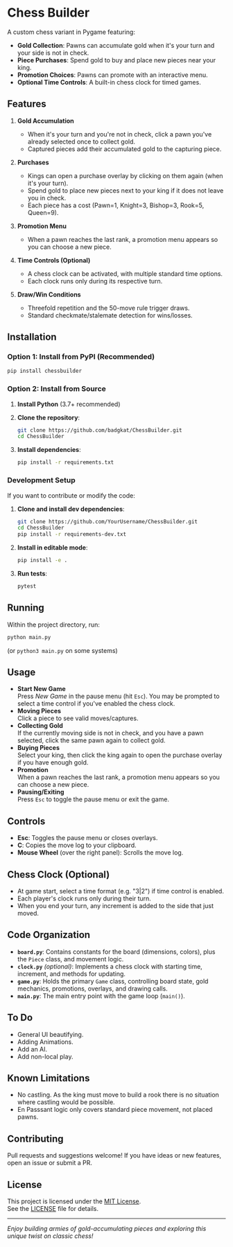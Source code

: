 # Chess Builder

A custom chess variant in Pygame featuring:
- **Gold Collection**: Pawns can accumulate gold when it's your turn and your side is not in check.
- **Piece Purchases**: Spend gold to buy and place new pieces near your king.
- **Promotion Choices**: Pawns can promote with an interactive menu.
- **Optional Time Controls**: A built-in chess clock for timed games.

## Features

1. **Gold Accumulation**  
   - When it's your turn and you're not in check, click a pawn you've already selected once to collect gold.  
   - Captured pieces add their accumulated gold to the capturing piece.

2. **Purchases**  
   - Kings can open a purchase overlay by clicking on them again (when it's your turn).  
   - Spend gold to place new pieces next to your king if it does not leave you in check.  
   - Each piece has a cost (Pawn=1, Knight=3, Bishop=3, Rook=5, Queen=9).

3. **Promotion Menu**  
   - When a pawn reaches the last rank, a promotion menu appears so you can choose a new piece.

4. **Time Controls (Optional)**  
   - A chess clock can be activated, with multiple standard time options.  
   - Each clock runs only during its respective turn.

5. **Draw/Win Conditions**  
   - Threefold repetition and the 50-move rule trigger draws.  
   - Standard checkmate/stalemate detection for wins/losses.

## Installation

### Option 1: Install from PyPI (Recommended)
```bash
pip install chessbuilder
```

### Option 2: Install from Source
1. **Install Python** (3.7+ recommended)
2. **Clone the repository**:
   ```bash
   git clone https://github.com/badgkat/ChessBuilder.git
   cd ChessBuilder
   ```

3. **Install dependencies**:
   ```bash
   pip install -r requirements.txt
   ```

### Development Setup
If you want to contribute or modify the code:

1. **Clone and install dev dependencies**:
   ```bash
   git clone https://github.com/YourUsername/ChessBuilder.git
   cd ChessBuilder
   pip install -r requirements-dev.txt
   ```

2. **Install in editable mode**:
   ```bash
   pip install -e .
   ```

3. **Run tests**:
   ```bash
   pytest
   ```

## Running

Within the project directory, run:

```bash
python main.py
```

(or `python3 main.py` on some systems)

## Usage

- **Start New Game**  
  Press *New Game* in the pause menu (hit `Esc`). You may be prompted to select a time control if you've enabled the chess clock.
- **Moving Pieces**  
  Click a piece to see valid moves/captures.  
- **Collecting Gold**  
  If the currently moving side is not in check, and you have a pawn selected, click the same pawn again to collect gold.
- **Buying Pieces**  
  Select your king, then click the king again to open the purchase overlay if you have enough gold.
- **Promotion**  
  When a pawn reaches the last rank, a promotion menu appears so you can choose a new piece.
- **Pausing/Exiting**  
  Press `Esc` to toggle the pause menu or exit the game.

## Controls

- **Esc**: Toggles the pause menu or closes overlays.  
- **C**: Copies the move log to your clipboard.  
- **Mouse Wheel** (over the right panel): Scrolls the move log.

## Chess Clock (Optional)

- At game start, select a time format (e.g. "3|2") if time control is enabled.
- Each player's clock runs only during their turn.
- When you end your turn, any increment is added to the side that just moved.

## Code Organization

- **`board.py`**: Contains constants for the board (dimensions, colors), plus the `Piece` class, and movement logic.  
- **`clock.py`** *(optional)*: Implements a chess clock with starting time, increment, and methods for updating.  
- **`game.py`**: Holds the primary `Game` class, controlling board state, gold mechanics, promotions, overlays, and drawing calls.  
- **`main.py`**: The main entry point with the game loop (`main()`).

## To Do
- General UI beautifying.
- Adding Animations.
- Add an AI.
- Add non-local play.

## Known Limitations

- No castling. As the king must move to build a rook there is no situation where castling would be possible. 
- En Passsant logic only covers standard piece movement, not placed pawns. 

## Contributing

Pull requests and suggestions welcome! If you have ideas or new features, open an issue or submit a PR.

## License

This project is licensed under the [MIT License](https://opensource.org/licenses/MIT).  
See the [LICENSE](LICENSE) file for details.

---

*Enjoy building armies of gold-accumulating pieces and exploring this unique twist on classic chess!*
